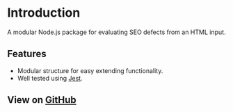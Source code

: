 # Introduction

A modular Node.js package for evaluating SEO defects from an HTML input.

## Features
- Modular structure for easy extending functionality.
- Well tested using [Jest](https://jestjs.io/).

## View on [GitHub](https://github.com/guleihu/seo-evaluation-engine)
